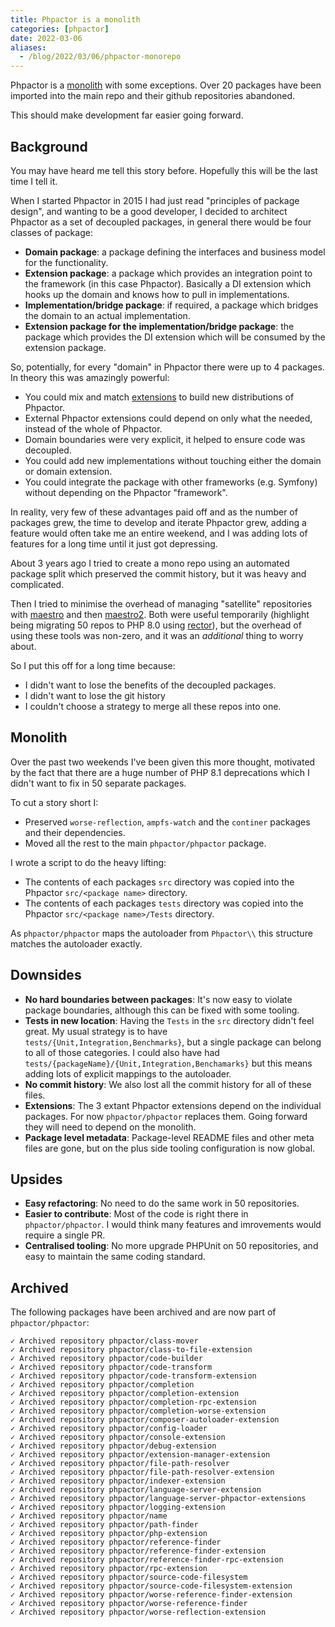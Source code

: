 ```yaml
--- 
title: Phpactor is a monolith
categories: [phpactor]
date: 2022-03-06
aliases:
  - /blog/2022/03/06/phpactor-monorepo
---
```


Phpactor is a [monolith](https://github.com/phpactor/phpactor/pull/1349) with
some exceptions. Over 20 packages have been imported into the main repo and
their github repositories abandoned.

This should make development far easier going forward.

Background
----------

You may have heard me tell this story before. Hopefully this will be the last
time I tell it.

When I started Phpactor in 2015 I had just read "principles of package
design", and wanting to be a good developer, I decided to architect Phpactor
as a set of decoupled packages, in general there would be four classes of
package:

- **Domain package**: a package defining the interfaces and business model for
  the functionality.
- **Extension package**: a package which provides an integration point to the
    framework (in this case Phpactor). Basically a DI extension which hooks up
    the domain and knows how to pull in implementations.
- **Implementation/bridge package**: if required, a package which bridges the domain
  to an actual implementation.
- **Extension package for the implementation/bridge package**: the package
    which provides the DI extension which will be consumed by the extension
    package.

So, potentially, for every "domain" in Phpactor there were up to 4 packages.
In theory this was amazingly powerful:

- You could mix and match [extensions](https://www.dantleech.com/blog/2018/11/25/extensions/)
  to build new distributions of Phpactor. 
- External Phpactor extensions could depend on only what the needed, instead
  of the whole of Phpactor.
- Domain boundaries were very explicit, it helped to ensure code was
  decoupled.
- You could add new implementations without touching either the domain or
  domain extension.
- You could integrate the package with other frameworks (e.g. Symfony) without
  depending on the Phpactor "framework".

In reality, very few of these advantages paid off and as the number of
packages grew, the time to develop and iterate Phpactor grew, adding a feature
would often take me an entire weekend, and I was adding lots of features for a
long time until it just got depressing.

About 3 years ago I tried to create a mono repo using an automated package
split which preserved the commit history, but it was heavy and complicated.

Then I tried to minimise the overhead of managing "satellite" repositories with
[maestro](https://github.com/dantleech/maestro) and then
[maestro2](https://github.com/dantleech/maestro2). Both were useful
temporarily (highlight being migrating 50 repos to PHP 8.0 using
[rector](https://www.dantleech.com/blog/2020/12/24/maestro-two/)), but the
overhead of using these tools was non-zero, and it was an _additional_ thing
to worry about.

So I put this off for a long time because:

- I didn't want to lose the benefits of the decoupled packages.
- I didn't want to lose the git history
- I couldn't choose a strategy to merge all these repos into one.

Monolith
--------

Over the past two weekends I've been given this more thought, motivated by the
fact that there are a huge number of PHP 8.1 deprecations which I didn't want
to fix in 50 separate packages.

To cut a story short I:

- Preserved `worse-reflection`, `ampfs-watch` and the `continer` packages and
  their dependencies.
- Moved all the rest to the main `phpactor/phpactor` package.

I wrote a script to do the heavy lifting:

- The contents of each packages `src` directory was copied into the Phpactor
  `src/<package name>` directory.
- The contents of each packages `tests` directory was copied into the Phpactor
  `src/<package name>/Tests` directory.

As `phpactor/phpactor` maps the autoloader from `Phpactor\\` this structure
matches the autoloader exactly.

Downsides
---------

- **No hard boundaries between packages**: It's now easy to violate package
  boundaries, although this can be fixed with some tooling.
- **Tests in new location**: Having the `Tests` in the `src` directory didn't feel great. My usual strategy
  is to have `tests/{Unit,Integration,Benchmarks}`, but a single package can
  belong to all of those categories. I could also have had
  `tests/{packageName}/{Unit,Integration,Benchamarks}` but this means adding
  lots of explicit mappings to the autoloader.
- **No commit history**: We also lost all the commit history for all of these files.
- **Extensions**: The 3 extant Phpactor extensions depend on the individual packages. For now
  `phpactor/phpactor` replaces them. Going forward they will need to depend on
  the monolith.
- **Package level metadata**: Package-level README files and other meta files
  are gone, but on the plus side tooling configuration is now global.

Upsides
-------

- **Easy refactoring**: No need to do the same work in 50 repositories.
- **Easier to contribute**: Most of the code is right there in
    `phpactor/phpactor`. I would think many features and imrovements would require a single
    PR.
- **Centralised tooling**: No more upgrade PHPUnit on 50 repositories, and
    easy to maintain the same coding standard.

Archived
--------

The following packages have been archived and are now part of
`phpactor/phpactor`:

```text
✓ Archived repository phpactor/class-mover
✓ Archived repository phpactor/class-to-file-extension
✓ Archived repository phpactor/code-builder
✓ Archived repository phpactor/code-transform
✓ Archived repository phpactor/code-transform-extension
✓ Archived repository phpactor/completion
✓ Archived repository phpactor/completion-extension
✓ Archived repository phpactor/completion-rpc-extension
✓ Archived repository phpactor/completion-worse-extension
✓ Archived repository phpactor/composer-autoloader-extension
✓ Archived repository phpactor/config-loader
✓ Archived repository phpactor/console-extension
✓ Archived repository phpactor/debug-extension
✓ Archived repository phpactor/extension-manager-extension
✓ Archived repository phpactor/file-path-resolver
✓ Archived repository phpactor/file-path-resolver-extension
✓ Archived repository phpactor/indexer-extension
✓ Archived repository phpactor/language-server-extension
✓ Archived repository phpactor/language-server-phpactor-extensions
✓ Archived repository phpactor/logging-extension
✓ Archived repository phpactor/name
✓ Archived repository phpactor/path-finder
✓ Archived repository phpactor/php-extension
✓ Archived repository phpactor/reference-finder
✓ Archived repository phpactor/reference-finder-extension
✓ Archived repository phpactor/reference-finder-rpc-extension
✓ Archived repository phpactor/rpc-extension
✓ Archived repository phpactor/source-code-filesystem
✓ Archived repository phpactor/source-code-filesystem-extension
✓ Archived repository phpactor/worse-reference-finder-extension
✓ Archived repository phpactor/worse-reference-finder
✓ Archived repository phpactor/worse-reflection-extension
```
